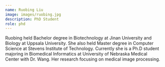 ```yaml
---
name: Ruobing Liu
image: images/ruobing.jpg
description: PhD Student
role: phd
---
```


Ruobing held Bachelor degree in Biotechnology at Jinan University and Biology at Uppsala University. She also held Master degree in Computer Science at Stevens Institute of Technology. Currently she is a Ph.D student majoring in Biomedical Informatics at University of Nebraska Medical Center with Dr. Wang. Her research focusing on medical image processing.

